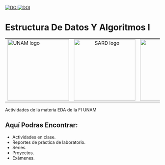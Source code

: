 [![DOI](https://zenodo.org/badge/46740228.svg)](https://www.ingenieria.unam.mx/programas_academicos/licenciatura/Computacion/04/algoritmos_y_estructuras_de_datos.pdf)[![DOI](https://zenodo.org/badge/46740228.svg)](https://odin.fi-b.unam.mx/salaD/pdf/EDAI/MADO-19_EDAI_v3.pdf)

# Estructura De Datos Y Algoritmos I 

<table>
  <tr>
    <td align="left" width="33%">
      <img height="200" src="https://upload.wikimedia.org/wikipedia/commons/c/ca/Escudo-UNAM-escalable.svg" alt="UNAM logo">
    </td>
    <td align="center" width="33%">
      <img height="200" src="https://imgur.com/aMA0OpO.png" alt="SARD logo">
    </td>
    <td align="right" width="33%">
      <img height="200" src="https://imgur.com/40yIkfa.png" alt="FI logo">
    </td>
  </tr>
</table>

Actividades de la materia EDA de la FI UNAM

## Aquí Podras Encontrar:

- Actividades en clase.
- Reportes de práctica de laboratorio.
- Series.
- Proyectos.
- Exámenes.
